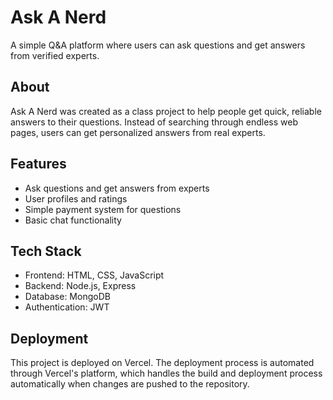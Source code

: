 # Ask A Nerd

A simple Q&A platform where users can ask questions and get answers from verified experts.

## About

Ask A Nerd was created as a class project to help people get quick, reliable answers to their questions. Instead of searching through endless web pages, users can get personalized answers from real experts.

## Features

- Ask questions and get answers from experts
- User profiles and ratings
- Simple payment system for questions
- Basic chat functionality

## Tech Stack

- Frontend: HTML, CSS, JavaScript
- Backend: Node.js, Express
- Database: MongoDB
- Authentication: JWT

## Deployment

This project is deployed on Vercel. The deployment process is automated through Vercel's platform, which handles the build and deployment process automatically when changes are pushed to the repository.
